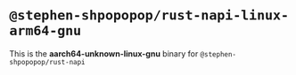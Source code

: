 # `@stephen-shpopopop/rust-napi-linux-arm64-gnu`

This is the **aarch64-unknown-linux-gnu** binary for `@stephen-shpopopop/rust-napi`
